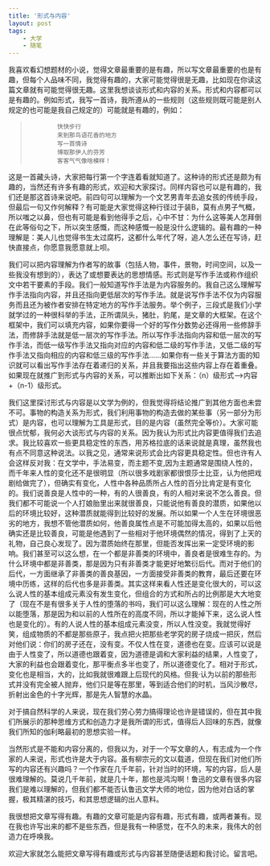 ```yaml
---
title: '形式与内容'
layout: post
tags:
    - 大学
    - 随笔
---
```


我喜欢看幻想题材的小说，觉得文章最重要的是有趣，所以写文章最重要的也是有趣，但每个人品味不同，我觉得有趣的，大家可能觉得很是无趣，比如现在你读这篇文章就有可能觉得很无趣。这里我想谈谈形式和内容的关系。形式和内容都可以是有趣的。例如形式，我写一首诗，我所遵从的一些规则（这些规则既可能是别人规定的也可能是我自己规定的）可能就是有趣的，例如：

>             快快步行               
>             来到那鸟语花香的地方
>             写一首情诗
>             博取那伊人的芬芳
>             客客气气像啥模样！

  这是一首藏头诗，大家把每行第一个字连着看就知道了。这种诗的形式还是颇为有趣的，当然还有许多有趣的形式，欢迎和大家探讨。同样内容也可以是有趣的，我们还是那这首诗来说吧。前四句可以理解为一个文艺男青年去追女孩的传统手段，但最后一句又作何解释？有可能是大家觉得这种行径过于装B，莫有点男子气概，所以嗤之以鼻，但也有可能是看到他得手之后，心中不甘：为什么这等美人怎拜倒在此等俗句之下，所以突生感慨，而这种感慨一般是没什么逻辑的。最有趣的一种理解是：美人儿也觉得书生太过腐朽，这都什么年代了呀，追人怎么还在写诗，赶快直接点，你愿意我愿意就上呗。

  我们可以把内容理解为作者写的故事（包括人物，事件，景物，时间空间，以及一些我没有想到的），表达了或想要表达的思想情感。形式则是写作手法或称作组织文中若干要素的手段。我们一般知道写作手法是为内容服务的。我自己这么理解写作手法指向内容，并且还指向更低层次的写作手法。就是说写作手法不仅为内容服务而且还为被作者安排在特定地方的写作手法服务。举个例子，三段式是我们小学就学过的一种很科举的手法，正所谓凤头，猪肚，豹尾，是文章的大框架。在这个框架中，我们可以填充内容，如果你要得一个好的写作分数势必还得用一些修辞手法，而修辞手法就是低一层次的写作手法。所以写作手法指向内容和低一层次的写作手法，而低一级写作手法又指向对应的内容和低二级的写作手法，又低二级的写作手法又指向相应的内容和低三级的写作手法……如果你有一些关于算法方面的知识就可以看出写作手法存在着递归的关系，并且我要指出这些内容上存在着重叠。如果现在就推广到形式与内容的关系，可以推断出如下关系：（n）级形式——>内容+（n-1）级形式。

  我们这里探讨形式与内容是以文学为例的，但我觉得将结论推广到其他方面也未尝不可。事物的构造关系为形式，我们利用事物的构造去做的某些事（另一部分为形式）是内容，也可以理解为工具是形式，目的是内容（虽然完全等价）。大家可能很点忧郁，我何必大谈形式与内容的关系。因为我认为形式比内容更值得我们去追求。我比较喜欢一些更具稳定性的东西，用苏格拉底的话来说就是真理，虽然我也有点不同意这种说法。以我之见，通常来说形式会比内容更具稳定性。但也许有人会这样反对我：在文学中，手法易变，而主题不变,因为主题通常是围绕人性的，而千年来人性的变化还不是很明显（所以很多戏剧家都很恨莎士比亚，认为他把戏剧给做完了），但确实有变化，人性中各种品质所占人性的百分比肯定是有变化的。我们说善良是人性中的一种，有的人很善良，有的人相对来说不怎么善良。但我们都不可能说一个人打娘胎里出来就很善良，只能说他有善良的潜质，如果他以后的环境比较好，这种潜质就能得到比较好的发展。所以如果一个人生在环境很恶劣的地方，我想不管他潜质如何，他善良属性点是不可能加得太高的，如果以后他确实还是比较善良，可能是他遇到了一些相对于他环境偶然的情况，得到了上天的礼物，自己良心发现了。因为潜质始终在那里，但能否发挥出来一定受环境的影响。我们甚至可以这么想，在一个都是非善类的环境中，善良者是很难生存的。为什么环境中都是非善类，那是因为只有非善类才能更好地繁衍后代。而对于他们的后代，一方面继承了非善类的善良基因，一方面接受非善类的教育，最后还要在环境中历练，这样的后代也多是非善类。其实这样来看人性还是变化很大的，可以这么说人性的基本组成元素没有发生变化，但组合的方式和所占的比例那是大大地变了（现在不是有很多关于人性的堕落的书吗，我们可以这么理解：现在的人性之所以能堕落，那是因为和以前的人性所在的高度不同，所以才能掉下来，这么说人性也是变化的）。有的人说人性的基本组成元素没变，所以人性没变。我就觉得好笑，组成物质的不都是那些原子，我点把火把那些老学究的房子烧成一把灰，然后对他们说：你们的房子还在，没有变。不仅人性在变，道德也在变。应该可以说是由于人性变了，所以道德也跟着变，因为道德是调和大家利益的结果，人性变了，大家的利益也会跟着变化，那平衡点多半也变了，所以道德变化了。相对于形式，变化也是相当，大的，比如我就很难跟上后现代的风格。但我·认为以前的那些形式并没有完全被人抛弃，他们只是等在那里，等到适合他们的时机，当风沙散尽，折射出金色的十字光辉，那是先人智慧的水晶。

  对于搞自然科学的人来说，现在我们劳心劳力搞得理论也许是错误的，但在其中我们所展示的那种思维方式和创造力才是我所谓的形式，值得后人回味的东西，就像我们所知的伽利略最初的思想实验一样。

  当然形式是不能和内容分离的，但我以为，对于一个写文章的人，有志成为一个作家的人来说，形式也许是大于内容。虽有柳宗元的文以载道，但现在我们对他们所写的内容还有兴趣吗？一个作家在几千年前，针对当时的环境，写的内容，后人是很难理解的。莫说几千年前，就是几十年，那也是鸿沟啊！鲁迅的文章有很多内容我们是难以理解的，但我们都不能否认鲁迅文学大师的地位，因为他对白话的掌握，极其精湛的技巧，和其思想逻辑的出人意料。

  我很想把文章写得有趣。有趣的文章可能是内容有趣，形式有趣，或两者兼有。现在我也许写出来的都不是些东西，但是我有一种感觉，在不久的未来，我伟大的创造力在呼唤我。
  
  欢迎大家就怎么能把文章写得有趣或形式与内容甚至随便话题和我讨论。留言吧。